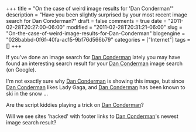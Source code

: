 +++
title = "On the case of weird image results for 'Dan Conderman'"
description = "Have you been slightly surprised by your most recent image search for Dan Conderman?"
draft = false
comments = true
date = "2011-02-28T20:27:00-06:00"
modified = "2011-02-28T20:31:21-06:00"
slug = "On-the-case-of-weird-image-results-for-Dan-Conderman"
blogengine = "028babbd-0f6f-40fa-ac15-9bf76d566b79"
categories = ["Internet"]
tags = []
+++

<p>If you've done an image search for <a rel="external" href="http://1.bp.blogspot.com/_l2VT7bYUEaY/THhepxwch8I/AAAAAAAACG4/fY8M-RLGyuQ/s1600/Advice-Cocaine-Gaga-lets-take-dan-conderman-and-call-him-more-talented-then-tim-and-eric.jpg">Dan Conderman</a> lately you may have found an interesting search result for your <a rel="external" href="http://1.bp.blogspot.com/_l2VT7bYUEaY/THhepxwch8I/AAAAAAAACG4/fY8M-RLGyuQ/s1600/Advice-Cocaine-Gaga-lets-take-dan-conderman-and-call-him-more-talented-then-tim-and-eric.jpg">Dan Conderman</a> image search (on Google).</p>
<p>I'm not exactly sure why <a rel="external" href="http://1.bp.blogspot.com/_l2VT7bYUEaY/THhepxwch8I/AAAAAAAACG4/fY8M-RLGyuQ/s1600/Advice-Cocaine-Gaga-lets-take-dan-conderman-and-call-him-more-talented-then-tim-and-eric.jpg">Dan Conderman</a> is showing this image, but since <a rel="external" href="http://1.bp.blogspot.com/_l2VT7bYUEaY/THhepxwch8I/AAAAAAAACG4/fY8M-RLGyuQ/s1600/Advice-Cocaine-Gaga-lets-take-dan-conderman-and-call-him-more-talented-then-tim-and-eric.jpg">Dan Conderman</a> likes Lady Gaga, and <a rel="external" href="http://1.bp.blogspot.com/_l2VT7bYUEaY/THhepxwch8I/AAAAAAAACG4/fY8M-RLGyuQ/s1600/Advice-Cocaine-Gaga-lets-take-dan-conderman-and-call-him-more-talented-then-tim-and-eric.jpg">Dan Conderman</a> has been known to ski in the snow ...</p>
<p>Are the script kiddies playing a trick on <a rel="external" href="http://1.bp.blogspot.com/_l2VT7bYUEaY/THhepxwch8I/AAAAAAAACG4/fY8M-RLGyuQ/s1600/Advice-Cocaine-Gaga-lets-take-dan-conderman-and-call-him-more-talented-then-tim-and-eric.jpg">Dan Conderman</a>?</p>
<p>Will we see sites 'hacked' with footer links to <a rel="external" href="http://1.bp.blogspot.com/_l2VT7bYUEaY/THhepxwch8I/AAAAAAAACG4/fY8M-RLGyuQ/s1600/Advice-Cocaine-Gaga-lets-take-dan-conderman-and-call-him-more-talented-then-tim-and-eric.jpg">Dan Conderman</a>'s newest image search result?</p>
